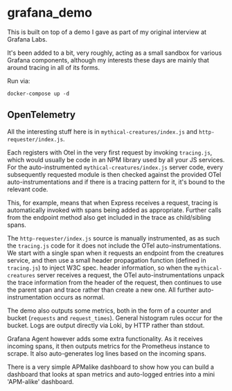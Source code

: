 # grafana_demo

This is built on top of a demo I gave as part of my original interview at Grafana Labs.

It's been added to a bit, very roughly, acting as a small sandbox for various Grafana components, although my interests these days are mainly that around tracing in all of its forms.

Run via:
```
docker-compose up -d
```


## OpenTelemetry

All the interesting stuff here is in `mythical-creatures/index.js` and `http-requester/index.js`.

Each registers with Otel in the very first request by invoking `tracing.js`, which would usually be code in an NPM library used by all your JS services. For the auto-instrumented `mythical-creatures/index.js` server code, every subsequently requested module is then checked against the provided OTel auto-instrumentations and if there is a tracing pattern for it, it's bound to the relevant code.

This, for example, means that when Express receives a request, tracing is automatically invoked with spans being added as appropriate. Further calls from the endpoint method also get included in the trace as child/sibling spans.

The `http-requester/index.js` source is manually instrumented, as as such the `tracing.js` code for it does not include the OTel auto-instrumentations. We start with a single span when it requests an endpoint from the creatures service, and then use a small header propagation function (defined in `tracing.js`) to inject W3C spec. header information, so when the `mythical-creatures` server receives a request, the OTel auto-instrumentations unpack the trace information from the header of the request, then continues to use the parent span and trace rather than create a new one. All further auto-instrumentation occurs as normal.

The demo also outputs some metrics, both in the form of a counter and bucket (`requests` and `request_times`). General histogram rules occur for the bucket. Logs are output directly via Loki, by HTTP rather than stdout.

Grafana Agent however adds some extra functionality. As it receives incoming spans, it then outputs metrics for the Prometheus instance to scrape. It also auto-generates log lines based on the incoming spans.

There is a very simple APMalike dashboard to show how you can build a dashboard that looks at span metrics and auto-logged entries into a mini 'APM-alike' dashboard.

